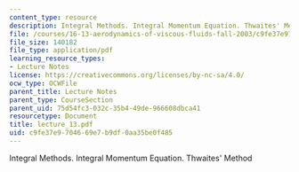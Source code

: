 ```yaml
---
content_type: resource
description: Integral Methods. Integral Momentum Equation. Thwaites' Method
file: /courses/16-13-aerodynamics-of-viscous-fluids-fall-2003/c9fe37e9704669e7b9df0aa35be0f485_lecture_13.pdf
file_size: 140182
file_type: application/pdf
learning_resource_types:
- Lecture Notes
license: https://creativecommons.org/licenses/by-nc-sa/4.0/
ocw_type: OCWFile
parent_title: Lecture Notes
parent_type: CourseSection
parent_uid: 75d54fc3-032c-35b4-49de-966608dbca41
resourcetype: Document
title: lecture_13.pdf
uid: c9fe37e9-7046-69e7-b9df-0aa35be0f485
---
```

Integral Methods. Integral Momentum Equation. Thwaites' Method